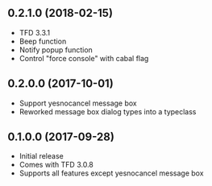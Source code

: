 ## 0.2.1.0 (2018-02-15)

  * TFD 3.3.1
  * Beep function
  * Notify popup function
  * Control "force console" with cabal flag

## 0.2.0.0 (2017-10-01)

  * Support yesnocancel message box
  * Reworked message box dialog types into a typeclass

## 0.1.0.0 (2017-09-28)

  * Initial release
  * Comes with TFD 3.0.8
  * Supports all features except yesnocancel message box
